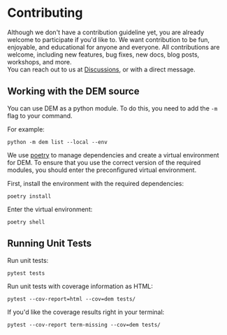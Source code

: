 # Contributing

Although we don't have a contribution guideline yet, you are already welcome to participate if 
you'd like to. We want contribution to be fun, enjoyable, and educational for anyone and everyone. 
All contributions are welcome, including new features, bug fixes, new docs, blog posts, workshops, 
and more.  
You can reach out to us at [Discussions](https://github.com/axem-solutions/dem/discussions), or with 
a direct message.

## Working with the DEM source

You can use DEM as a python module. To do this, you need to add the `-m` flag to your command.

For example:

    python -m dem list --local --env

We use [poetry](https://python-poetry.org/) to manage dependencies and create a virtual environment
for DEM. To ensure that you use the correct version of the required modules, you should enter the 
preconfigured virtual environment.

First, install the environment with the required dependencies:

    poetry install

Enter the virtual environment:

    poetry shell

## Running Unit Tests

Run unit tests:

    pytest tests

Run unit tests with coverage information as HTML:

    pytest --cov-report=html --cov=dem tests/

If you'd like the coverage results right in your terminal:

    pytest --cov-report term-missing --cov=dem tests/